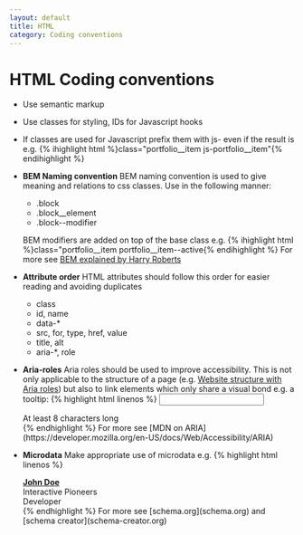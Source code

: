 ```yaml
---
layout: default
title: HTML 
category: Coding conventions
---
```


# HTML Coding conventions

- Use semantic markup
- Use classes for styling, IDs for Javascript hooks
- If classes are used for Javascript prefix them with js- even if the result is e.g. {% ihighlight html %}class="portfolio__item js-portfolio__item"{% endihighlight %}
- __BEM Naming convention__
  BEM naming convention is used to give meaning and relations to css classes. Use in the following manner:
  - .block
  - .block__element
  - .block--modifier

  BEM modifiers are added on top of the base class e.g. {% ihighlight html %}class="portfolio__item portfolio__item--active{% endihighlight %}
  For more see [BEM explained by Harry Roberts](http://csswizardry.com/2013/01/mindbemding-getting-your-head-round-bem-syntax/)
- __Attribute order__
  HTML attributes should follow this order for easier reading and avoiding duplicates
  - class
  - id, name
  - data-*
  - src, for, type, href, value
  - title, alt
  - aria-*, role
- __Aria-roles__
  Aria roles should be used to improve accessibility.
  This is not only applicable to the structure of a page (e.g. [Website structure with Aria roles](http://www.html5accessibility.com/tests/roles-land.html)) but also to link elements which only share a visual bond e.g. a tooltip:
  {% highlight html linenos %}
  <input type="text" id="password" aria-describedby="password-tip" required>
  <div role="tooltip" id="password-tip">At least 8 characters long</div>
  {% endhighlight %}
  For more see [MDN on ARIA](https://developer.mozilla.org/en-US/docs/Web/Accessibility/ARIA)
- __Microdata__
  Make appropriate use of microdata e.g.
  {% highlight html linenos %}
  <div itemscope itemtype="http://schema.org/Person">
    <a itemprop="url" href="http://www.interactive-pioneers.de"><div itemprop="name"><strong>John Doe</strong></div></a>
    <div itemscope itemtype="http://schema.org/Organization"><span itemprop="name">Interactive Pioneers</span></div>
    <div itemprop="jobtitle">Developer</div>
  </div>
  {% endhighlight %}
  For more see [schema.org](schema.org) and [schema creator](schema-creator.org)
